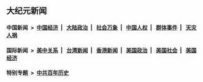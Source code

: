 ## 大纪元新闻

#### 中国新闻 &nbsp;>&nbsp; [中国经济](indexes/ncid283/README.md?10151645) &nbsp;| &nbsp; [大陆政治](indexes/ncid277/README.md?10151645) &nbsp;| &nbsp; [社会万象](indexes/ncid282/README.md?10151645) &nbsp;| &nbsp; [中国人权](indexes/ncid278/README.md?10151645) &nbsp;| &nbsp; [群体事件](indexes/ncid279/README.md?10151645) &nbsp;| &nbsp; [天灾人祸](indexes/ncid280/README.md?10151645)

#### 国际新闻 &nbsp;>&nbsp; [美中关系](indexes/nf1412576/README.md?10151645) &nbsp;| &nbsp; [台湾新闻](indexes/ncid1349361/README.md?10151645) &nbsp;| &nbsp; [香港新闻](indexes/ncid1349362/README.md?10151645) &nbsp;| &nbsp; [美国政治](indexes/ncid1078159/README.md?10151645) &nbsp;| &nbsp; [美国社会](indexes/ncid1078160/README.md?10151645) &nbsp;| &nbsp; [美国经济](indexes/ncid1078158/README.md?10151645)

#### 特别专题 &nbsp;>&nbsp; [中共百年历史](https://github.com/epoch-news/epoch-special/blob/master/README.md?10151645)  
